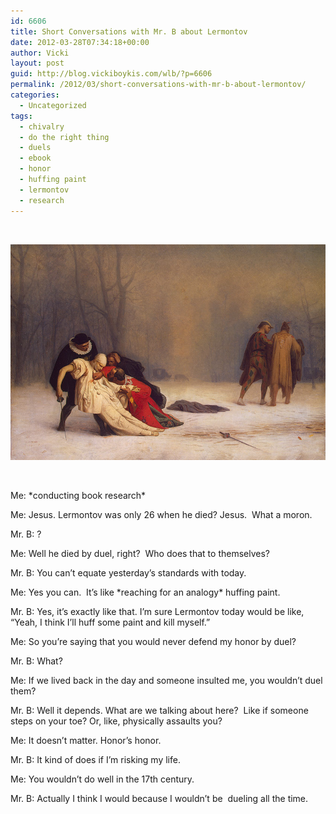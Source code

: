 ```yaml
---
id: 6606
title: Short Conversations with Mr. B about Lermontov
date: 2012-03-28T07:34:18+00:00
author: Vicki
layout: post
guid: http://blog.vickiboykis.com/wlb/?p=6606
permalink: /2012/03/short-conversations-with-mr-b-about-lermontov/
categories:
  - Uncategorized
tags:
  - chivalry
  - do the right thing
  - duels
  - ebook
  - honor
  - huffing paint
  - lermontov
  - research
---
```

&nbsp;

<p style="text-align: center;">
  <a href="https://raw.githubusercontent.com/veekaybee/wlb/gh-pages/assets/images/2012/03/theduel.jpg"><img class="aligncenter  wp-image-6609" title="theduel" src="https://raw.githubusercontent.com/veekaybee/wlb/gh-pages/assets/images/2012/03/theduel.jpg" alt="" width="505" height="345" /></a>
</p>

&nbsp;

Me: \*conducting book research\*
  
Me: Jesus. Lermontov was only 26 when he died? Jesus.  What a moron.
  
Mr. B: ?
  
Me: Well he died by duel, right?  Who does that to themselves?
  
Mr. B: You can&#8217;t equate yesterday&#8217;s standards with today.
  
Me: Yes you can.  It&#8217;s like \*reaching for an analogy\* huffing paint.
  
Mr. B: Yes, it&#8217;s exactly like that. I&#8217;m sure Lermontov today would be like, &#8220;Yeah, I think I&#8217;ll huff some paint and kill myself.&#8221;
  
Me: So you&#8217;re saying that you would never defend my honor by duel?
  
Mr. B: What?
  
Me: If we lived back in the day and someone insulted me, you wouldn&#8217;t duel them?
  
Mr. B: Well it depends. What are we talking about here?  Like if someone steps on your toe? Or, like, physically assaults you?
  
Me: It doesn&#8217;t matter. Honor&#8217;s honor.
  
Mr. B: It kind of does if I&#8217;m risking my life.
  
Me: You wouldn&#8217;t do well in the 17th century.
  
Mr. B: Actually I think I would because I wouldn&#8217;t be  dueling all the time.